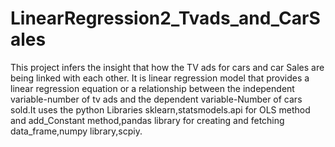 # LinearRegression2_Tvads_and_CarSales
This project infers the insight that how the TV ads for cars and car Sales are being linked with each other. It is linear regression model that provides a linear regression equation or a relationship between the independent variable-number of tv ads and the dependent variable-Number of cars sold.It uses the python Libraries sklearn,statsmodels.api  for OLS method and add_Constant method,pandas library for creating and fetching data_frame,numpy library,scpiy.
